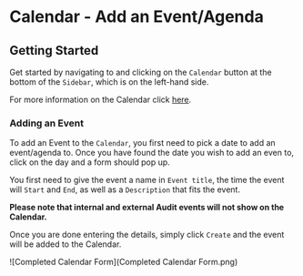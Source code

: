 # Calendar - Add an Event/Agenda

## Getting Started

Get started by navigating to and clicking on the `Calendar` button at the bottom of the `Sidebar`, which is on the left-hand side.

For more information on the Calendar click [here][Calendar].

### Adding an Event

To add an Event to the `Calendar`, you first need to pick a date to add an event/agenda to. Once you have found the date you wish to add an even to, click on the day and a form should pop up.

You first need to give the event a name in `Event title`, the time the event will `Start` and `End`, as well as a `Description` that fits the event.

**Please note that internal and external Audit events will not show on the Calendar.**

Once you are done entering the details, simply click `Create` and the event will be added to the Calendar.

![Completed Calendar Form](Completed Calendar Form.png)

[Calendar]: /link/to/Actions "Link to Actions.md/###Calendar"
[Modifying Calendar]: /link/to/Actions "Link to Actions.md/####Modifying-a-Calendar-Event"